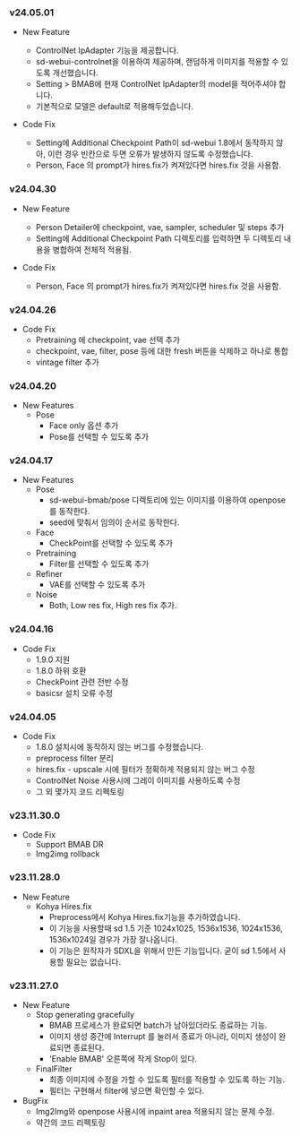 ### v24.05.01

* New Feature
  * ControlNet IpAdapter 기능을 제공합니다.
  * sd-webui-controlnet을 이용하여 제공하며, 랜덤하게 이미지를 적용할 수 있도록 개선했습니다.
  * Setting > BMAB에 현재 ControlNet IpAdapter의 model을 적어주셔야 합니다.
  * 기본적으로 모델은 default로 적용해두었습니다. 
  
* Code Fix
  * Setting에 Additional Checkpoint Path이 sd-webui 1.8에서 동작하지 않아, 이런 경우 빈칸으로 두면 오류가 발생하지 않도록 수정했습니다.
  * Person, Face 의 prompt가 hires.fix가 켜져있다면 hires.fix 것을 사용함.

### v24.04.30

* New Feature
  * Person Detailer에 checkpoint, vae, sampler, scheduler 및 steps 추가
  * Setting에 Additional Checkpoint Path 디렉토리를 입력하면 두 디렉토리 내용을 병합하여 전체적 적용됨.

* Code Fix
  * Person, Face 의 prompt가 hires.fix가 켜져있다면 hires.fix 것을 사용함.

### v24.04.26

* Code Fix
  * Pretraining 에 checkpoint, vae 선택 추가
  * checkpoint, vae, filter, pose 등에 대한 fresh 버튼을 삭제하고 하나로 통합
  * vintage filter 추가


### v24.04.20

* New Features
  * Pose
    * Face only 옵션 추가
    * Pose를 선택할 수 있도록 추가

### v24.04.17

* New Features
  * Pose
    * sd-webui-bmab/pose 디렉토리에 있는 이미지를 이용하여 openpose를 동작한다.
    * seed에 맞춰서 임의이 순서로 동작한다.
  * Face
    * CheckPoint를 선택할 수 있도록 추가
  * Pretraining
    * Filter를 선택할 수 있도록 추가
  * Refiner
    * VAE를 선택할 수 있도록 추가
  * Noise
    * Both, Low res fix, High res fix 추가.

### v24.04.16

* Code Fix
  * 1.9.0 지원
  * 1.8.0 하위 호환
  * CheckPoint 관련 전반 수정
  * basicsr 설치 오류 수정

### v24.04.05

* Code Fix
  * 1.8.0 설치시에 동작하지 않는 버그를 수정했습니다.
  * preprocess filter 분리
  * hires.fix - upscale 시에 필터가 정확하게 적용되지 않는 버그 수정
  * ControlNet Noise 사용시에 그레이 이미지를 사용하도록 수정
  * 그 외 몇가지 코드 리펙토링

### v23.11.30.0

* Code Fix
  * Support BMAB DR
  * Img2img rollback


### v23.11.28.0

* New Feature
  * Kohya Hires.fix
    * Preprocess에서 Kohya Hires.fix기능을 추가하였습니다.
    * 이 기능을 사용할때 sd 1.5 기준 1024x1025, 1536x1536, 1024x1536, 1536x1024일 경우가 가장 잘나옵니다.
    * 이 기능은 원작자가 SDXL을 위해서 만든 기능입니다. 굳이 sd 1.5에서 사용할 필요는 없습니다.


### v23.11.27.0

* New Feature
  * Stop generating gracefully
    * BMAB 프로세스가 완료되면 batch가 남아있더라도 종료하는 기능.
    * 이미지 생성 중간에 Interrupt 를 눌러서 종료가 아니라, 이미지 생성이 완료되면 종료된다.
    * 'Enable BMAB' 오른쪽에 작게 Stop이 있다.
  * FinalFilter
    * 최종 이미지에 수정을 가할 수 있도록 필터를 적용할 수 있도록 하는 기능.
    * 필터는 구현해서 filter에 넣으면 확인할 수 있다.
* BugFix
  * Img2Img와 openpose 사용시에 inpaint area 적용되지 않는 문제 수정.
  * 약간의 코드 리펙토링



